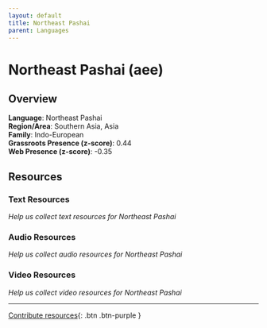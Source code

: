 ```yaml
---
layout: default
title: Northeast Pashai
parent: Languages
---
```


# Northeast Pashai (aee)

## Overview

**Language**: Northeast Pashai  
**Region/Area**: Southern Asia, Asia  
**Family**: Indo-European  
**Grassroots Presence (z-score)**: 0.44  
**Web Presence (z-score)**: -0.35  

## Resources

### Text Resources
*Help us collect text resources for Northeast Pashai*

### Audio Resources
*Help us collect audio resources for Northeast Pashai*

### Video Resources
*Help us collect video resources for Northeast Pashai*

---

[Contribute resources](https://forms.office.com/e/1SfLJx3u1r){: .btn .btn-purple }
